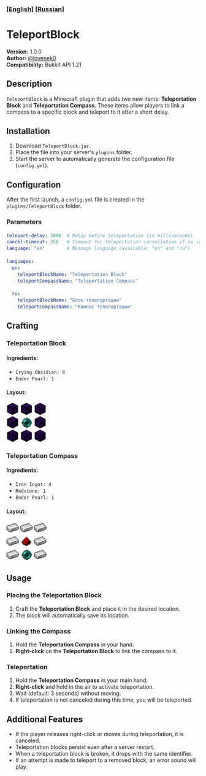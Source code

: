### [[English]](Readme.MD) [[Russian]](ReadmeRU.MD)

# TeleportBlock

**Version:** 1.0.0  
**Author:** [@lovenek0](https://github.com/lovenek0)  
**Compatibility:** Bukkit API 1.21

## Description
`TeleportBlock` is a Minecraft plugin that adds two new items: **Teleportation Block** and **Teleportation Compass**. These items allow players to link a compass to a specific block and teleport to it after a short delay.

## Installation
1. Download `TeleportBlock.jar`.
2. Place the file into your server's `plugins` folder.
3. Start the server to automatically generate the configuration file (`config.yml`).

## Configuration
After the first launch, a `config.yml` file is created in the `plugins/TeleportBlock` folder.

### Parameters
```yaml
teleport-delay: 3000  # Delay before teleportation (in milliseconds)
cancel-timeout: 350   # Timeout for teleportation cancellation if no interaction occurs (in milliseconds)
language: "en"        # Message language (available: "en" and "ru")

languages:
  en:
    teleportBlockName: "Teleportation Block"
    teleportCompassName: "Teleportation Compass"

  ru:
    teleportBlockName: "Блок телепортации"
    teleportCompassName: "Компас телепортации"
```

## Crafting
### Teleportation Block
#### Ingredients:
- `Crying Obsidian: 8`
- `Ender Pearl: 1`

#### Layout:
<img alt="Crying Obsidian" src="./assets/Crying_Obsidian.webp" width="32px" height="32px"/> <img alt="Crying Obsidian" src="./assets/Crying_Obsidian.webp" width="32px" height="32px"/> <img alt="Crying Obsidian" src="./assets/Crying_Obsidian.webp" width="32px" height="32px"/>
<br>
<img alt="Crying Obsidian" src="./assets/Crying_Obsidian.webp" width="32px" height="32px"/> <img alt="Ender Pearl" src="./assets/Ender_Pearl.webp" width="32px" height="32px"/> <img alt="Crying Obsidian" src="./assets/Crying_Obsidian.webp" width="32px" height="32px"/>
<br>
<img alt="Crying Obsidian" src="./assets/Crying_Obsidian.webp" width="32px" height="32px"/> <img alt="Crying Obsidian" src="./assets/Crying_Obsidian.webp" width="32px" height="32px"/> <img alt="Crying Obsidian" src="./assets/Crying_Obsidian.webp" width="32px" height="32px"/>

### Teleportation Compass
#### Ingredients:
- `Iron Ingot: 4`
- `Redstone: 1`
- `Ender Pearl: 1`

#### Layout:
<img alt="Iron Ingot" src="./assets/Iron_Ingot.webp" width="32px" height="32px"/> <img alt="Iron Ingot" src="./assets/Iron_Ingot.webp" width="32px" height="32px"/> <img alt="Iron Ingot" src="./assets/Iron_Ingot.webp" width="32px" height="32px"/>
<br>
<img alt="Iron Ingot" src="./assets/Iron_Ingot.webp" width="32px" height="32px"/> <img alt="Redstone_Dust" src="./assets/Redstone_Dust.webp" width="32px" height="32px"/> <img alt="Iron Ingot" src="./assets/Iron_Ingot.webp" width="32px" height="32px"/>
<br>
<img alt="Iron Ingot" src="./assets/Iron_Ingot.webp" width="32px" height="32px"/> <img alt="Ender Pearl" src="./assets/Ender_Pearl.webp" width="32px" height="32px"/> <img alt="Iron Ingot" src="./assets/Iron_Ingot.webp" width="32px" height="32px"/>

## Usage
### Placing the Teleportation Block
1. Craft the **Teleportation Block** and place it in the desired location.
2. The block will automatically save its location.

### Linking the Compass
1. Hold the **Teleportation Compass** in your hand.
2. **Right-click** on the **Teleportation Block** to link the compass to it.

### Teleportation
1. Hold the **Teleportation Compass** in your main hand.
2. **Right-click** and hold in the air to activate teleportation.
3. Wait (default: 3 seconds) without moving.
4. If teleportation is not canceled during this time, you will be teleported.

## Additional Features
- If the player releases right-click or moves during teleportation, it is canceled.
- Teleportation blocks persist even after a server restart.
- When a teleportation block is broken, it drops with the same identifier.
- If an attempt is made to teleport to a removed block, an error sound will play.

